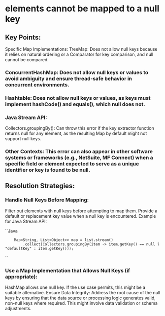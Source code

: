# elements cannot be mapped to a null key

## Key Points:
Specific Map Implementations:
TreeMap: Does not allow null keys because it relies on natural ordering or a Comparator for key comparison, and null cannot be compared.

### ConcurrentHashMap: Does not allow null keys or values to avoid ambiguity and ensure thread-safe behavior in concurrent environments.

### Hashtable: Does not allow null keys or values, as keys must implement hashCode() and equals(), which null does not.

### Java Stream API:
Collectors.groupingBy(): Can throw this error if the key extractor function returns null for any element, as the resulting Map by default might not support null keys.

### Other Contexts: This error can also appear in other software systems or frameworks (e.g., NetSuite, MF Connect) when a specific field or element expected to serve as a unique identifier or key is found to be null.

## Resolution Strategies:
### Handle Null Keys Before Mapping:
Filter out elements with null keys before attempting to map them.
Provide a default or replacement key value when a null key is encountered.
Example for Java Stream API:

``Java

        Map<String, List<Object>> map = list.stream()
            .collect(Collectors.groupingBy(item -> item.getKey() == null ? "defaultKey" : item.getKey()));
``

### Use a Map Implementation that Allows Null Keys (if appropriate):
HashMap allows one null key. If the use case permits, this might be a suitable alternative.
Ensure Data Integrity: Address the root cause of the null keys by ensuring that the data source or processing logic generates valid, non-null keys where required. This might involve data validation or schema adjustments.




